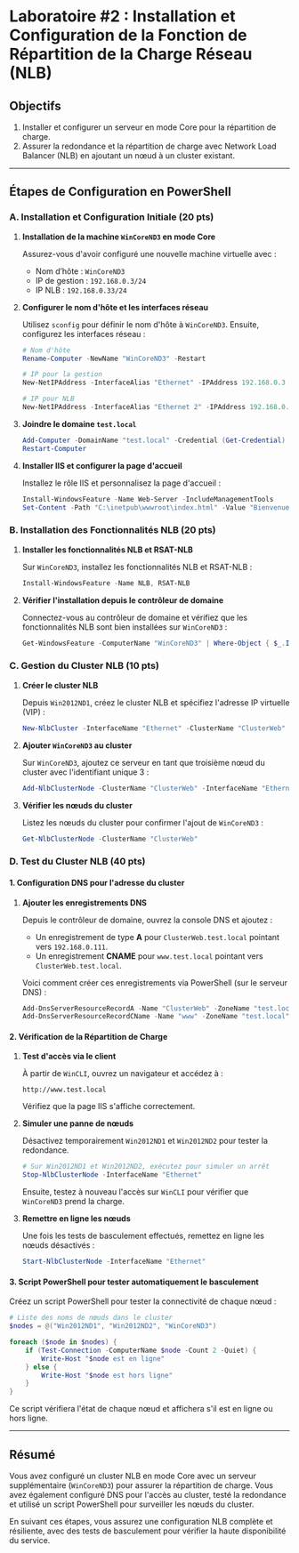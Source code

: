 # Laboratoire #2 : Installation et Configuration de la Fonction de Répartition de la Charge Réseau (NLB)

## Objectifs
1. Installer et configurer un serveur en mode Core pour la répartition de charge.
2. Assurer la redondance et la répartition de charge avec Network Load Balancer (NLB) en ajoutant un nœud à un cluster existant.

---

## Étapes de Configuration en PowerShell

### A. Installation et Configuration Initiale (20 pts)

1. **Installation de la machine `WinCoreND3` en mode Core**

   Assurez-vous d'avoir configuré une nouvelle machine virtuelle avec :
   - Nom d’hôte : `WinCoreND3`
   - IP de gestion : `192.168.0.3/24`
   - IP NLB : `192.168.0.33/24`

2. **Configurer le nom d'hôte et les interfaces réseau**

   Utilisez `sconfig` pour définir le nom d'hôte à `WinCoreND3`. Ensuite, configurez les interfaces réseau :

   ```powershell
   # Nom d'hôte
   Rename-Computer -NewName "WinCoreND3" -Restart

   # IP pour la gestion
   New-NetIPAddress -InterfaceAlias "Ethernet" -IPAddress 192.168.0.3 -PrefixLength 24

   # IP pour NLB
   New-NetIPAddress -InterfaceAlias "Ethernet 2" -IPAddress 192.168.0.33 -PrefixLength 24
   ```

3. **Joindre le domaine `test.local`**

   ```powershell
   Add-Computer -DomainName "test.local" -Credential (Get-Credential)
   Restart-Computer
   ```

4. **Installer IIS et configurer la page d'accueil**

   Installez le rôle IIS et personnalisez la page d'accueil :

   ```powershell
   Install-WindowsFeature -Name Web-Server -IncludeManagementTools
   Set-Content -Path "C:\inetpub\wwwroot\index.html" -Value "Bienvenue, [Votre Nom]"
   ```

### B. Installation des Fonctionnalités NLB (20 pts)

1. **Installer les fonctionnalités NLB et RSAT-NLB**

   Sur `WinCoreND3`, installez les fonctionnalités NLB et RSAT-NLB :

   ```powershell
   Install-WindowsFeature -Name NLB, RSAT-NLB
   ```

2. **Vérifier l'installation depuis le contrôleur de domaine**

   Connectez-vous au contrôleur de domaine et vérifiez que les fonctionnalités NLB sont bien installées sur `WinCoreND3` :

   ```powershell
   Get-WindowsFeature -ComputerName "WinCoreND3" | Where-Object { $_.Installed -eq $true }
   ```

### C. Gestion du Cluster NLB (10 pts)

1. **Créer le cluster NLB**

   Depuis `Win2012ND1`, créez le cluster NLB et spécifiez l'adresse IP virtuelle (VIP) :

   ```powershell
   New-NlbCluster -InterfaceName "Ethernet" -ClusterName "ClusterWeb" -ClusterPrimaryIP "192.168.0.111" -SubnetMask "255.255.255.0"
   ```

2. **Ajouter `WinCoreND3` au cluster**

   Sur `WinCoreND3`, ajoutez ce serveur en tant que troisième nœud du cluster avec l'identifiant unique 3 :

   ```powershell
   Add-NlbClusterNode -ClusterName "ClusterWeb" -InterfaceName "Ethernet" -HostName "WinCoreND3.test.local" -UniqueId 3
   ```

3. **Vérifier les nœuds du cluster**

   Listez les nœuds du cluster pour confirmer l'ajout de `WinCoreND3` :

   ```powershell
   Get-NlbClusterNode -ClusterName "ClusterWeb"
   ```

### D. Test du Cluster NLB (40 pts)

#### 1. Configuration DNS pour l'adresse du cluster

1. **Ajouter les enregistrements DNS**

   Depuis le contrôleur de domaine, ouvrez la console DNS et ajoutez :
   - Un enregistrement de type **A** pour `ClusterWeb.test.local` pointant vers `192.168.0.111`.
   - Un enregistrement **CNAME** pour `www.test.local` pointant vers `ClusterWeb.test.local`.

   Voici comment créer ces enregistrements via PowerShell (sur le serveur DNS) :

   ```powershell
   Add-DnsServerResourceRecordA -Name "ClusterWeb" -ZoneName "test.local" -IPv4Address "192.168.0.111"
   Add-DnsServerResourceRecordCName -Name "www" -ZoneName "test.local" -HostNameAlias "ClusterWeb.test.local"
   ```

#### 2. Vérification de la Répartition de Charge

1. **Test d'accès via le client**

   À partir de `WinCLI`, ouvrez un navigateur et accédez à :

   ```
   http://www.test.local
   ```

   Vérifiez que la page IIS s'affiche correctement.

2. **Simuler une panne de nœuds**

   Désactivez temporairement `Win2012ND1` et `Win2012ND2` pour tester la redondance.

   ```powershell
   # Sur Win2012ND1 et Win2012ND2, exécutez pour simuler un arrêt
   Stop-NlbClusterNode -InterfaceName "Ethernet"
   ```

   Ensuite, testez à nouveau l'accès sur `WinCLI` pour vérifier que `WinCoreND3` prend la charge.

3. **Remettre en ligne les nœuds**

   Une fois les tests de basculement effectués, remettez en ligne les nœuds désactivés :

   ```powershell
   Start-NlbClusterNode -InterfaceName "Ethernet"
   ```

#### 3. Script PowerShell pour tester automatiquement le basculement

Créez un script PowerShell pour tester la connectivité de chaque nœud :

```powershell
# Liste des noms de nœuds dans le cluster
$nodes = @("Win2012ND1", "Win2012ND2", "WinCoreND3")

foreach ($node in $nodes) {
    if (Test-Connection -ComputerName $node -Count 2 -Quiet) {
        Write-Host "$node est en ligne"
    } else {
        Write-Host "$node est hors ligne"
    }
}
```

Ce script vérifiera l'état de chaque nœud et affichera s'il est en ligne ou hors ligne.

---

## Résumé

Vous avez configuré un cluster NLB en mode Core avec un serveur supplémentaire (`WinCoreND3`) pour assurer la répartition de charge. Vous avez également configuré DNS pour l'accès au cluster, testé la redondance et utilisé un script PowerShell pour surveiller les nœuds du cluster.

En suivant ces étapes, vous assurez une configuration NLB complète et résiliente, avec des tests de basculement pour vérifier la haute disponibilité du service.
